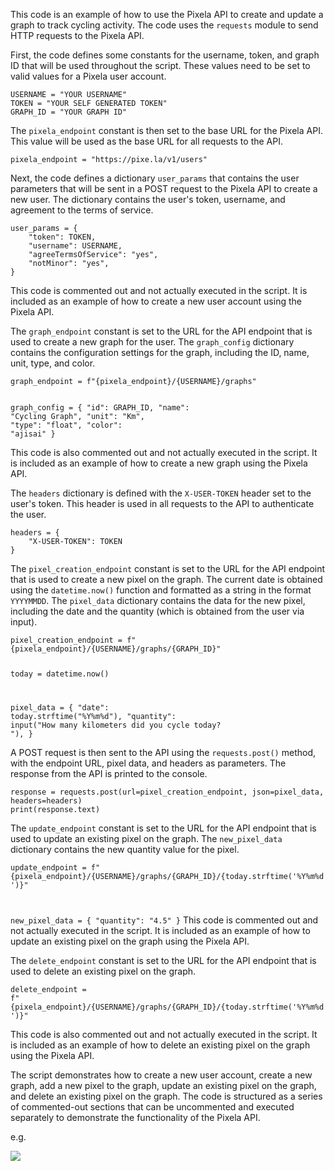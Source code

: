 <p>This code is an example of how to use the Pixela API to create and update a graph to track cycling activity. The code uses the <code>requests</code> module to send HTTP requests to the Pixela API.</p>
<p>First, the code defines some constants for the username, token, and graph ID that will be used throughout the script. These values need to be set to valid values for a Pixela user account.</p>
<code>USERNAME = <span>"YOUR USERNAME"</span>
TOKEN = <span>"YOUR SELF GENERATED TOKEN"</span>
GRAPH_ID = <span>"YOUR GRAPH ID"</span>
</code></pre>
<p>The <code>pixela_endpoint</code> constant is then set to the base URL for the Pixela API. This value will be used as the base URL for all requests to the API.</p>
<pre><span></span><code>pixela_endpoint = <span>"https://pixe.la/v1/users"</span>
</code></pre>
<p>Next, the code defines a dictionary <code>user_params</code> that contains the user parameters that will be sent in a POST request to the Pixela API to create a new user. The dictionary contains the user's token, username, and agreement to the terms of service.</p>
<code>user_params = {
    <span>"token"</span>: TOKEN,
    <span>"username"</span>: USERNAME,
    <span>"agreeTermsOfService"</span>: <span>"yes"</span>,
    <span>"notMinor"</span>: <span>"yes"</span>,
}
</code></pre>
<p>This code is commented out and not actually executed in the script. It is included as an example of how to create a new user account using the Pixela API.</p>
<p>The <code>graph_endpoint</code> constant is set to the URL for the API endpoint that is used to create a new graph for the user. The <code>graph_config</code> dictionary contains the configuration settings for the graph, including the ID, name, unit, type, and color.</p>
<code>graph_endpoint = <span>f"<span>{pixela_endpoint}</span>/<span>{USERNAME}</span>/graphs"</span>

graph_config = {
    <span>"id"</span>: GRAPH_ID,
    <span>"name"</span>: <span>"Cycling Graph"</span>,
    <span>"unit"</span>: <span>"Km"</span>,
    <span>"type"</span>: <span>"float"</span>,
    <span>"color"</span>: <span>"ajisai"</span>
}
</code></pre>
<p>This code is also commented out and not actually executed in the script. It is included as an example of how to create a new graph using the Pixela API.</p>
<p>The <code>headers</code> dictionary is defined with the <code>X-USER-TOKEN</code> header set to the user's token. This header is used in all requests to the API to authenticate the user.</p>
<code>headers = {
    <span>"X-USER-TOKEN"</span>: TOKEN
}
</code></pre>
<p>The <code>pixel_creation_endpoint</code> constant is set to the URL for the API endpoint that is used to create a new pixel on the graph. The current date is obtained using the <code>datetime.now()</code> function and formatted as a string in the format <code>YYYYMMDD</code>. The <code>pixel_data</code> dictionary contains the data for the new pixel, including the date and the quantity (which is obtained from the user via input).</p>
<code>pixel_creation_endpoint = <span>f"<span>{pixela_endpoint}</span>/<span>{USERNAME}</span>/graphs/<span>{GRAPH_ID}</span>"</span>

today = datetime.now()

pixel_data = {
    <span>"date"</span>: today.strftime(<span>"%Y%m%d"</span>),
    <span>"quantity"</span>: <span>input</span>(<span>"How many kilometers did you cycle today? "</span>),
}
</code></pre>
<p>A POST request is then sent to the API using the <code>requests.post()</code> method, with the endpoint URL, pixel data, and headers as parameters. The response from the API is printed to the console.</p>
<code>response = requests.post(url=pixel_creation_endpoint, json=pixel_data, headers=headers)
<span>print</span>(response.text)
</code></pre>
<p>The <code>update_endpoint</code> constant is set to the URL for the API endpoint that is used to update an existing pixel on the graph. The <code>new_pixel_data</code> dictionary contains the new quantity value for the pixel.</p>
<code>update_endpoint = <span>f"<span>{pixela_endpoint}</span>/<span>{USERNAME}</span>/graphs/{GRAPH_ID}/{today.strftime('%Y%m%d')}"</p>
<p>new_pixel_data = { "quantity": "4.5" }</code>
This code <span>is</span> commented out <span>and</span> <span>not</span> actually executed <span>in</span> the script. It <span>is</span> included <span>as</span> an example <span>of</span> how <span>to</span> update an existing pixel <span>on</span> the graph <span>using</span> the Pixela API.

The <code>delete_endpoint</code> constant <span>is</span> <span>set</span> <span>to</span> the URL <span>for</span> the API endpoint that <span>is</span> used <span>to</span> delete an existing pixel <span>on</span> the graph.

<code>delete_endpoint = f<span>"{pixela_endpoint}/{USERNAME}/graphs/{GRAPH_ID}/{today.strftime('%Y%m%d')}"</span></code>
</code></pre>
<p>This code is also commented out and not actually executed in the script. It is included as an example of how to delete an existing pixel on the graph using the Pixela API.</p>
<p>The script demonstrates how to create a new user account, create a new graph, add a new pixel to the graph, update an existing pixel on the graph, and delete an existing pixel on the graph. The code is structured as a series of commented-out sections that can be uncommented and executed separately to demonstrate the functionality of the Pixela API.</p>


 <p>e.g.</p><img align="middle" src="https://img-c.udemycdn.com/redactor/raw/2020-10-06_11-25-09-f5178d077e01e576671fc418a7d32880.gif">
